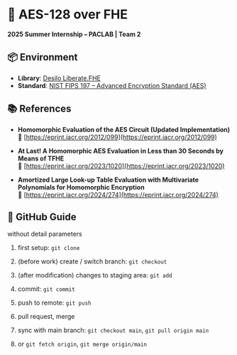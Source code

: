 # 🔐 AES-128 over FHE  
**2025 Summer Internship – PACLAB | Team 2**

## 📦 Environment  
- **Library**: [Desilo Liberate.FHE](https://fhe.desilo.dev/latest/)  
- **Standard**: [NIST FIPS 197 – Advanced Encryption Standard (AES)](https://doi.org/10.6028/NIST.FIPS.197-upd1)

## 📚 References  

- **Homomorphic Evaluation of the AES Circuit (Updated Implementation)**  
   🔗 [https://eprint.iacr.org/2012/099](https://eprint.iacr.org/2012/099)

- **At Last! A Homomorphic AES Evaluation in Less than 30 Seconds by Means of TFHE**  
   🔗 [https://eprint.iacr.org/2023/1020](https://eprint.iacr.org/2023/1020)

- **Amortized Large Look-up Table Evaluation with Multivariate Polynomials for Homomorphic Encryption**  
   🔗 [https://eprint.iacr.org/2024/274](https://eprint.iacr.org/2024/274)

## 🤝 GitHub Guide  

without detail parameters

1. first setup: `git clone`
2. (before work) create / switch branch: `git checkout`

3. (after modification) changes to staging area: `git add`
4. commit: `git commit`
5. push to remote: `git push`
6. pull request, merge

7. sync with main branch: `git checkout main`, `git pull origin main`
8. or `git fetch origin`, `git merge origin/main`

